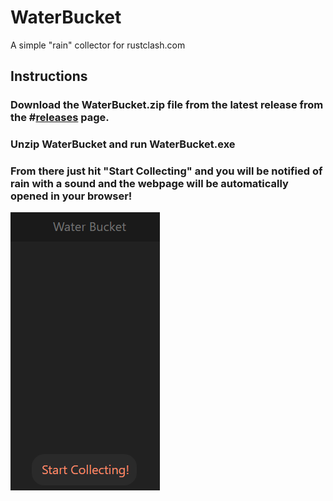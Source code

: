 # WaterBucket
A simple "rain" collector for rustclash.com

## Instructions
### Download the WaterBucket.zip file from the latest release from the #[releases](https://github.com/Jviguy/WaterBucket/releases) page.
### Unzip WaterBucket and run WaterBucket.exe
### From there just hit "Start Collecting" and you will be notified of rain with a sound and the webpage will be automatically opened in your browser!
![Preview](https://github.com/Jviguy/WaterBucket/blob/master/images/waterbucket.png?raw=true)
